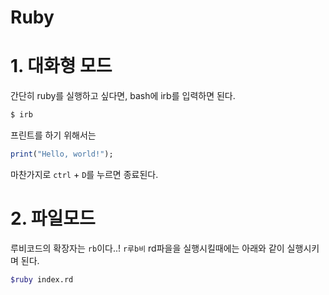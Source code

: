 # Ruby

# 1. 대화형 모드

간단히 ruby를 실행하고 싶다면, bash에 irb를 입력하면 된다.

```bash
$ irb
```

프린트를 하기 위해서는

```ruby
print("Hello, world!");
```

마찬가지로 `ctrl` + `D`를 누르면 종료된다.

# 2. 파일모드

루비코드의 확장자는 `rb`이다..! `r루b비`
rd파을을 실행시킬때에는 아래와 같이 실행시키며 된다.

```bash
$ruby index.rd
```







